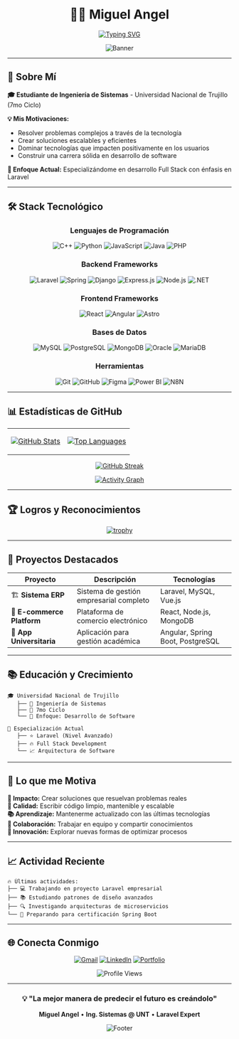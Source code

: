 <div align="center">

# 👨‍💻 Miguel Angel

[![Typing SVG](https://readme-typing-svg.demolab.com?font=Fira+Code&weight=500&size=22&pause=1000&color=8B5CF6&center=true&vCenter=true&width=500&lines=Ingenier%C3%ADa+de+Sistemas+%40+UNT;7mo+Ciclo;Laravel+Expert;Full+Stack+Developer)](https://git.io/typing-svg)

![Banner](https://capsule-render.vercel.app/api?type=waving&color=gradient&customColorList=12&height=200&section=header&text=Welcome%20to%20my%20Profile&fontSize=50&fontColor=ffffff&animation=fadeIn)

</div>

---

## 🎯 Sobre Mí

**🎓 Estudiante de Ingeniería de Sistemas** - Universidad Nacional de Trujillo (7mo Ciclo)

**💡 Mis Motivaciones:**
- Resolver problemas complejos a través de la tecnología
- Crear soluciones escalables y eficientes
- Dominar tecnologías que impacten positivamente en los usuarios
- Construir una carrera sólida en desarrollo de software

**🚀 Enfoque Actual:** Especializándome en desarrollo Full Stack con énfasis en Laravel

---

## 🛠️ Stack Tecnológico

<div align="center">

### Lenguajes de Programación
![C++](https://img.shields.io/badge/C++-00599C?style=flat-square&logo=cplusplus&logoColor=white)
![Python](https://img.shields.io/badge/Python-3776AB?style=flat-square&logo=python&logoColor=white)
![JavaScript](https://img.shields.io/badge/JavaScript-F7DF1E?style=flat-square&logo=javascript&logoColor=black)
![Java](https://img.shields.io/badge/Java-ED8B00?style=flat-square&logo=openjdk&logoColor=white)
![PHP](https://img.shields.io/badge/PHP-777BB4?style=flat-square&logo=php&logoColor=white)

### Backend Frameworks
![Laravel](https://img.shields.io/badge/Laravel-FF2D20?style=flat-square&logo=laravel&logoColor=white&label=Avanzado)
![Spring](https://img.shields.io/badge/Spring-6DB33F?style=flat-square&logo=spring&logoColor=white)
![Django](https://img.shields.io/badge/Django-092E20?style=flat-square&logo=django&logoColor=white)
![Express.js](https://img.shields.io/badge/Express.js-404D59?style=flat-square&logo=express&logoColor=white)
![Node.js](https://img.shields.io/badge/Node.js-43853D?style=flat-square&logo=nodedotjs&logoColor=white)
![.NET](https://img.shields.io/badge/.NET-5C2D91?style=flat-square&logo=dotnet&logoColor=white)

### Frontend Frameworks
![React](https://img.shields.io/badge/React-20232A?style=flat-square&logo=react&logoColor=61DAFB)
![Angular](https://img.shields.io/badge/Angular-DD0031?style=flat-square&logo=angular&logoColor=white)
![Astro](https://img.shields.io/badge/Astro-FF5D01?style=flat-square&logo=astro&logoColor=white)

### Bases de Datos
![MySQL](https://img.shields.io/badge/MySQL-4479A1?style=flat-square&logo=mysql&logoColor=white)
![PostgreSQL](https://img.shields.io/badge/PostgreSQL-316192?style=flat-square&logo=postgresql&logoColor=white)
![MongoDB](https://img.shields.io/badge/MongoDB-4EA94B?style=flat-square&logo=mongodb&logoColor=white)
![Oracle](https://img.shields.io/badge/Oracle-F80000?style=flat-square&logo=oracle&logoColor=white)
![MariaDB](https://img.shields.io/badge/MariaDB-003545?style=flat-square&logo=mariadb&logoColor=white)

### Herramientas
![Git](https://img.shields.io/badge/Git-F05032?style=flat-square&logo=git&logoColor=white)
![GitHub](https://img.shields.io/badge/GitHub-100000?style=flat-square&logo=github&logoColor=white)
![Figma](https://img.shields.io/badge/Figma-F24E1E?style=flat-square&logo=figma&logoColor=white)
![Power BI](https://img.shields.io/badge/Power%20BI-F2C811?style=flat-square&logo=powerbi&logoColor=black)
![N8N](https://img.shields.io/badge/N8N-EA4B71?style=flat-square&logo=n8n&logoColor=white)

</div>

---

## 📊 Estadísticas de GitHub

<div align="center">

<table>
<tr>
<td>

[![GitHub Stats](https://github-readme-stats-sigma-five.vercel.app/api?username=tu-usuario&show_icons=true&theme=tokyonight&hide_border=true&count_private=true)](https://github.com/tu-usuario)

</td>
<td>

[![Top Languages](https://github-readme-stats-sigma-five.vercel.app/api/top-langs/?username=tu-usuario&layout=compact&theme=tokyonight&hide_border=true&langs_count=8)](https://github.com/tu-usuario)

</td>
</tr>
</table>

[![GitHub Streak](https://streak-stats.demolab.com?user=tu-usuario&theme=tokyonight&hide_border=true)](https://git.io/streak-stats)

[![Activity Graph](https://github-readme-activity-graph.vercel.app/graph?username=tu-usuario&bg_color=1a1b27&color=70a5fd&line=70a5fd&point=f7df1e&area=true&hide_border=true)](https://github.com/tu-usuario)

</div>

---

## 🏆 Logros y Reconocimientos

<div align="center">

[![trophy](https://github-profile-trophy.vercel.app/?username=tu-usuario&theme=tokyonight&no-frame=true&row=1&column=6)](https://github.com/tu-usuario)

</div>

---

## 🎯 Proyectos Destacados

<div align="center">

| Proyecto | Descripción | Tecnologías |
|----------|-------------|-------------|
| 🏗️ **Sistema ERP** | Sistema de gestión empresarial completo | Laravel, MySQL, Vue.js |
| 🛒 **E-commerce Platform** | Plataforma de comercio electrónico | React, Node.js, MongoDB |
| 📱 **App Universitaria** | Aplicación para gestión académica | Angular, Spring Boot, PostgreSQL |

</div>

---

## 📚 Educación y Crecimiento

```
🎓 Universidad Nacional de Trujillo
   ├── 📖 Ingeniería de Sistemas
   ├── 📅 7mo Ciclo
   └── 🎯 Enfoque: Desarrollo de Software

🚀 Especialización Actual
   ├── ⭐ Laravel (Nivel Avanzado)
   ├── 🔥 Full Stack Development
   └── 📈 Arquitectura de Software
```

---

## 💼 Lo que me Motiva

**🎯 Impacto:** Crear soluciones que resuelvan problemas reales  
**🔧 Calidad:** Escribir código limpio, mantenible y escalable  
**📚 Aprendizaje:** Mantenerme actualizado con las últimas tecnologías  
**🤝 Colaboración:** Trabajar en equipo y compartir conocimientos  
**🚀 Innovación:** Explorar nuevas formas de optimizar procesos  

---

## 📈 Actividad Reciente

<!--START_SECTION:activity-->
```
🔥 Últimas actividades:
├── 💻 Trabajando en proyecto Laravel empresarial
├── 📚 Estudiando patrones de diseño avanzados
├── 🔍 Investigando arquitecturas de microservicios
└── 🎯 Preparando para certificación Spring Boot
```
<!--END_SECTION:activity-->

---

## 🌐 Conecta Conmigo

<div align="center">

[![Gmail](https://img.shields.io/badge/Gmail-D14836?style=for-the-badge&logo=gmail&logoColor=white)](mailto:tu-email@gmail.com)
[![LinkedIn](https://img.shields.io/badge/LinkedIn-0077B5?style=for-the-badge&logo=linkedin&logoColor=white)](https://linkedin.com/in/tu-perfil)
[![Portfolio](https://img.shields.io/badge/Portfolio-FF5722?style=for-the-badge&logo=google-chrome&logoColor=white)](https://tu-portfolio.com)

![Profile Views](https://komarev.com/ghpvc/?username=tu-usuario&style=flat-square&color=blueviolet)

</div>

---

<div align="center">

### 💡 "La mejor manera de predecir el futuro es creándolo"

**Miguel Angel** • **Ing. Sistemas @ UNT** • **Laravel Expert**

![Footer](https://capsule-render.vercel.app/api?type=waving&color=gradient&customColorList=12&height=100&section=footer)

</div>
